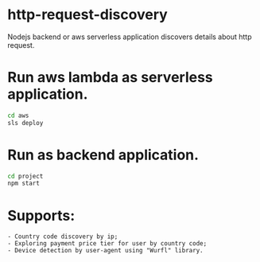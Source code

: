 # http-request-discovery
Nodejs backend or aws serverless application discovers details about http request.


# Run aws lambda as serverless application.

```bash
cd aws
sls deploy
```


# Run as backend application.
```bash
cd project
npm start
```


# Supports:
```text
- Country code discovery by ip;
- Exploring payment price tier for user by country code;
- Device detection by user-agent using "Wurfl" library.
```
